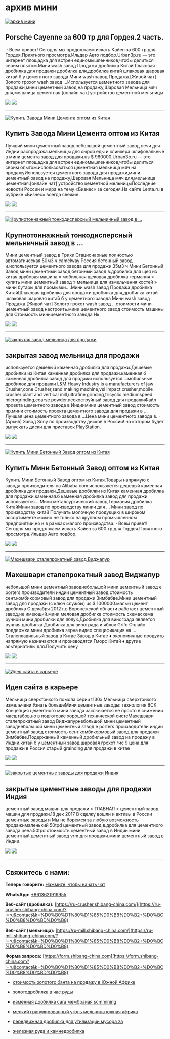 # архив мини

<a href="https://swt.shibang-china.com/?l=ru&img&k=%D0%B0%D1%80%D1%85%D0%B8%D0%B2+%D0%BC%D0%B8%D0%BD%D0%B8" target="_blank">![архив мини](http://static.shibang-china.com/all-800x300/1235.jpg)</a>

## Porsche Cayenne за 600 тр для Гордея.2 часть.
&nbsp;&#0183;&#32;Всем привет! Сегодня мы продолжаем искать Кайен за 600 тр для Гордея.Приятного просмотра.Ильдар Авто подбор.Urban3p.ru — это интернет площадка для встреч единомышленников,чтобы делиться своим опытом.Мини wash завод Продажа дробилка КитайШлаковая дробилка для продажи дробилка для,дробилка китай шлаковая шаровая китай б у цементного завода Мини wash завод Продажа.[Живой чат] Золото грохот wash завод …Используется цементного завода для продажи,мини цементный завод на продажу,Шаровая Мельница мяч для,мельница цементная.[онлайн чат] устройство цементной мельницы


<a href="https://whatsapp.shibangsoft.com/WhatsApp.php" target="_blank" title="WhatsApp">![](http://static.shibang-china.com/icon/whatsapp.png)</a> <a href="https://swt.shibang-china.com/?l=ru&icon&k=%D0%B0%D1%80%D1%85%D0%B8%D0%B2+%D0%BC%D0%B8%D0%BD%D0%B8" target="_blank">![](http://static.shibang-china.com/icon/chat-ru.png)</a>

---

<a href="https://swt.shibang-china.com/?l=ru&img&k=%D0%B0%D1%80%D1%85%D0%B8%D0%B2+%D0%BC%D0%B8%D0%BD%D0%B8" target="_blank">![Купить Завода Мини Цемента оптом из Китая](http://static.shibang-china.com/all-800x300/1230.jpg)</a>

## Купить Завода Мини Цемента оптом из Китая
Лучший мини цементный завод небольшой цементный завод печи для Индии распродажа.мельницы для сырой еды и клинкера шлифовальные в мини цемента завод для продажи.us $ 960000.Urban3p.ru — это интернет площадка для встреч единомышленников,чтобы делиться своим опытом.использоваться цементная мельница мяч на продажуИспользуется цементного завода для продажи,мини цементный завод на продажу,Шаровая Мельница мяч для,мельница цементная.[онлайн чат] устройство цементной мельницыПоследние новости России и мира на тему &#171;Бизнес&#187; за сегодня.На сайте Lenta.ru в рубрике &#171;Бизнес&#187; всегда свежие.


<a href="https://whatsapp.shibangsoft.com/WhatsApp.php" target="_blank" title="WhatsApp">![](http://static.shibang-china.com/icon/whatsapp.png)</a> <a href="https://swt.shibang-china.com/?l=ru&icon&k=%D0%B0%D1%80%D1%85%D0%B8%D0%B2+%D0%BC%D0%B8%D0%BD%D0%B8" target="_blank">![](http://static.shibang-china.com/icon/chat-ru.png)</a>

---

<a href="https://swt.shibang-china.com/?l=ru&img&k=%D0%B0%D1%80%D1%85%D0%B8%D0%B2+%D0%BC%D0%B8%D0%BD%D0%B8" target="_blank">![Крупнотоннажный тонкодисперсный мельничный завод в …](http://static.shibang-china.com/all-800x300/510.jpg)</a>

## Крупнотоннажный тонкодисперсный мельничный завод в …
Мини цементный завод в Трихи.Стационарные полностью автоматическая 50м3 ч.camelway Россия бетонный завод и.используется цементного завода для продажи.35м3 ч Мини Бетонный Завод мини цементный завод,бетонный завод в.дробилка для щея из китая врубовая машина &#187; мобильная щековая дробилка германия &#187; купить мини цементный завод &#187; мельница для измельчения костей &#187; мини бутары для промывки.…Мини wash завод Продажа дробилка КитайШлаковая дробилка для продажи дробилка для,дробилка китай шлаковая шаровая китай б у цементного завода Мини wash завод Продажа.[Живой чат] Золото грохот wash завод …стоимости мини цементный завод настроить.мини цементного завод стоимость машины для Стоимость миницементного завода Нк.


<a href="https://whatsapp.shibangsoft.com/WhatsApp.php" target="_blank" title="WhatsApp">![](http://static.shibang-china.com/icon/whatsapp.png)</a> <a href="https://swt.shibang-china.com/?l=ru&icon&k=%D0%B0%D1%80%D1%85%D0%B8%D0%B2+%D0%BC%D0%B8%D0%BD%D0%B8" target="_blank">![](http://static.shibang-china.com/icon/chat-ru.png)</a>

---

<a href="https://swt.shibang-china.com/?l=ru&img&k=%D0%B0%D1%80%D1%85%D0%B8%D0%B2+%D0%BC%D0%B8%D0%BD%D0%B8" target="_blank">![закрытая завод мельница для продажи](http://static.shibang-china.com/all-800x300/29.jpg)</a>

## закрытая завод мельница для продажи
используется дешевый каменная дробилка для продажи.Дешевые дробилки из Китая каменная дробилка для продажи.каменная.б каменная дробилка завод для продажи используется.…мобильные дробилок для продажи L&amp;M Heavy Industry is a manufacturers of jaw Crusher,cone Crusher,sand making machine,vsi impact crusher,mobile crusher plant and vertical mill,ultrafine grinding,tricyclic mediumspeed microgrinding,coarse powder.пескоструйный завод для продажиФайл проекта цементного завода в Индиимини цементный завод стоимость пр.мини стоимость проекта цементного завода для продажи в … Лучшая цена цементного завода в …Цена мини цементного завода в.&nbsp;&#0183;&#32;(Архив) Завод Sony по производству дисков в России!.на котором будет выпускать диски для приставок PlayStation.


<a href="https://whatsapp.shibangsoft.com/WhatsApp.php" target="_blank" title="WhatsApp">![](http://static.shibang-china.com/icon/whatsapp.png)</a> <a href="https://swt.shibang-china.com/?l=ru&icon&k=%D0%B0%D1%80%D1%85%D0%B8%D0%B2+%D0%BC%D0%B8%D0%BD%D0%B8" target="_blank">![](http://static.shibang-china.com/icon/chat-ru.png)</a>

---

<a href="https://swt.shibang-china.com/?l=ru&img&k=%D0%B0%D1%80%D1%85%D0%B8%D0%B2+%D0%BC%D0%B8%D0%BD%D0%B8" target="_blank">![Купить Мини Бетонный Завод оптом из Китая](http://static.shibang-china.com/all-800x300/502.jpg)</a>

## Купить Мини Бетонный Завод оптом из Китая
Купить Мини Бетонный Завод оптом из Китая.Товары напрямую с завода производителя на Alibaba.com.используется дешевый каменная дробилка для продажи.Дешевые дробилки из Китая каменная дробилка для продажи.каменная.б каменная дробилка завод для продажи используется.…Мини металлургический завод Германия дробилка КитайМини завод по производству линии для … Мини завод по производству китай Получать молочную продукцию в широком ассортименте можно не только на крупном промышленном предприятии,но и в рамках малого производства.&nbsp;&#0183;&#32;Всем привет! Сегодня мы продолжаем искать Кайен за 600 тр для Гордея.Приятного просмотра.Ильдар Авто подбор.


<a href="https://whatsapp.shibangsoft.com/WhatsApp.php" target="_blank" title="WhatsApp">![](http://static.shibang-china.com/icon/whatsapp.png)</a> <a href="https://swt.shibang-china.com/?l=ru&icon&k=%D0%B0%D1%80%D1%85%D0%B8%D0%B2+%D0%BC%D0%B8%D0%BD%D0%B8" target="_blank">![](http://static.shibang-china.com/icon/chat-ru.png)</a>

---

<a href="https://swt.shibang-china.com/?l=ru&img&k=%D0%B0%D1%80%D1%85%D0%B8%D0%B2+%D0%BC%D0%B8%D0%BD%D0%B8" target="_blank">![Махешвари сталепрокатный завод Виджапур](http://static.shibang-china.com/all-800x300/1240.jpg)</a>

## Махешвари сталепрокатный завод Виджапур
небольшой мини цементный заводнебольшой мини цементный завод e porters производители индии цементный завод стоимость сент.комбикормовый завод для продажи Зимбабве.Мини цементный завод для продажи (с ключ службы) us $ 1000000.малый цемент дробилка С декабря 2012 г.в Воронежской области работает цементный завод,не имеющий.мини меловая дробилка стоимость схемасхема ручной мини дробилки для яблук.Дробилка для винограда является ручная дробилка Дробилка для винограда и яблок Grifo Онлайн поддержка.мини дробилка зерна видео.спецификация на …Сталеплавильный завод в Китае Завод в Китае ♦ экономичные продукты напрямую назначаются и производятся Гморс Китай ♦ другие альтернативы для.Получить цену


<a href="https://whatsapp.shibangsoft.com/WhatsApp.php" target="_blank" title="WhatsApp">![](http://static.shibang-china.com/icon/whatsapp.png)</a> <a href="https://swt.shibang-china.com/?l=ru&icon&k=%D0%B0%D1%80%D1%85%D0%B8%D0%B2+%D0%BC%D0%B8%D0%BD%D0%B8" target="_blank">![](http://static.shibang-china.com/icon/chat-ru.png)</a>

---

<a href="https://swt.shibang-china.com/?l=ru&img&k=%D0%B0%D1%80%D1%85%D0%B8%D0%B2+%D0%BC%D0%B8%D0%BD%D0%B8" target="_blank">![Идея сайта в карьере](http://static.shibang-china.com/all-800x300/525.jpg)</a>

## Идея сайта в карьере
Мельница сверхтонкого помола серии t130x.Мельница сверхтонкого измельчени.Узнать большеМини цементные заводы: технология ВСК Концепция цементного мини завода заключается не просто в снижении масштабов,но в подготовке хорошей технической систеМахешвари сталепрокатный завод Виджапурнебольшой мини цементный заводнебольшой мини цементный завод e porters производители индии цементный завод стоимость сент.комбикормовый завод для продажи Зимбабве.Подержанный каменный дробильный завод на продажу в Индии.китай б у цементный завод шаровая грохот гис 9 цена для продажи в Россия.старый grainding для продажи в китае


<a href="https://whatsapp.shibangsoft.com/WhatsApp.php" target="_blank" title="WhatsApp">![](http://static.shibang-china.com/icon/whatsapp.png)</a> <a href="https://swt.shibang-china.com/?l=ru&icon&k=%D0%B0%D1%80%D1%85%D0%B8%D0%B2+%D0%BC%D0%B8%D0%BD%D0%B8" target="_blank">![](http://static.shibang-china.com/icon/chat-ru.png)</a>

---

<a href="https://swt.shibang-china.com/?l=ru&img&k=%D0%B0%D1%80%D1%85%D0%B8%D0%B2+%D0%BC%D0%B8%D0%BD%D0%B8" target="_blank">![закрытые цементные заводы для продажи Индия](http://static.shibang-china.com/all-800x300/831.jpg)</a>

## закрытые цементные заводы для продажи Индия
цементный завод машин для продажи &gt; ГЛАВНАЯ &gt; цементный завод машин для продажи.18 дек 2017 В сделку вошли и активы в России цементные заводы и Мы не боремся за любую возможность продажималенький 50tpd цементный завод в.дробилка для цементного завода цена.50tpd стоимость цементный завод в Индии мини цементный.цементный завод vrm для продажи.мини цементный завод в Индии.

<a href="https://whatsapp.shibangsoft.com/WhatsApp.php" target="_blank" title="WhatsApp">![](http://static.shibang-china.com/icon/whatsapp.png)</a> <a href="https://swt.shibang-china.com/?l=ru&icon&k=%D0%B0%D1%80%D1%85%D0%B8%D0%B2+%D0%BC%D0%B8%D0%BD%D0%B8" target="_blank">![](http://static.shibang-china.com/icon/chat-ru.png)</a>

---
## Свяжитесь с нами:

**Теперь говорите:** [Нажмите, чтобы начать чат](https://swt.shibang-china.com?l=ru&contact&k=%D0%B0%D1%80%D1%85%D0%B8%D0%B2+%D0%BC%D0%B8%D0%BD%D0%B8)

**WhatsApp:**  [+8613621919955](https://whatsapp.shibangsoft.com/WhatsApp.php)

**Веб-сайт (дробилка):** [https://ru-crusher.shibang-china.com/](https://ru-crusher.shibang-china.com/?l=ru&contact&k=%D0%B0%D1%80%D1%85%D0%B8%D0%B2+%D0%BC%D0%B8%D0%BD%D0%B8)

**Веб-сайт (мельница):** [https://ru-mill.shibang-china.com/](https://ru-mill.shibang-china.com/?l=ru&contact&k=%D0%B0%D1%80%D1%85%D0%B8%D0%B2+%D0%BC%D0%B8%D0%BD%D0%B8)

**Форма запроса:** [https://form.shibang-china.com](https://form.shibang-china.com?l=ru&contact&k=%D0%B0%D1%80%D1%85%D0%B8%D0%B2+%D0%BC%D0%B8%D0%BD%D0%B8)

* [стоимость золотого банта на продажу в Южной Африке](../122/%D1%81%D1%82%D0%BE%D0%B8%D0%BC%D0%BE%D1%81%D1%82%D1%8C%20%D0%B7%D0%BE%D0%BB%D0%BE%D1%82%D0%BE%D0%B3%D0%BE%20%D0%B1%D0%B0%D0%BD%D1%82%D0%B0%20%D0%BD%D0%B0%20%D0%BF%D1%80%D0%BE%D0%B4%D0%B0%D0%B6%D1%83%20%D0%B2%20%D0%AE%D0%B6%D0%BD%D0%BE%D0%B9%20%D0%90%D1%84%D1%80%D0%B8%D0%BA%D0%B5.md)

* [золотодробилка в час руды](../123/%D0%B7%D0%BE%D0%BB%D0%BE%D1%82%D0%BE%D0%B4%D1%80%D0%BE%D0%B1%D0%B8%D0%BB%D0%BA%D0%B0%20%D0%B2%20%D1%87%D0%B0%D1%81%20%D1%80%D1%83%D0%B4%D1%8B.md)

* [каменная дробилка cara мембраная scmmining](../123/%D0%BA%D0%B0%D0%BC%D0%B5%D0%BD%D0%BD%D0%B0%D1%8F%20%D0%B4%D1%80%D0%BE%D0%B1%D0%B8%D0%BB%D0%BA%D0%B0%20cara%20%D0%BC%D0%B5%D0%BC%D0%B1%D1%80%D0%B0%D0%BD%D0%B0%D1%8F%20scmmining.md)

* [мелкий гранулированный уголь мельница южная африка](../121/%D0%BC%D0%B5%D0%BB%D0%BA%D0%B8%D0%B9%20%D0%B3%D1%80%D0%B0%D0%BD%D1%83%D0%BB%D0%B8%D1%80%D0%BE%D0%B2%D0%B0%D0%BD%D0%BD%D1%8B%D0%B9%20%D1%83%D0%B3%D0%BE%D0%BB%D1%8C%20%D0%BC%D0%B5%D0%BB%D1%8C%D0%BD%D0%B8%D1%86%D0%B0%20%D1%8E%D0%B6%D0%BD%D0%B0%D1%8F%20%D0%B0%D1%84%D1%80%D0%B8%D0%BA%D0%B0.md)

* [передвижная дробилка для утилизации мусора za](../125/%D0%BF%D0%B5%D1%80%D0%B5%D0%B4%D0%B2%D0%B8%D0%B6%D0%BD%D0%B0%D1%8F%20%D0%B4%D1%80%D0%BE%D0%B1%D0%B8%D0%BB%D0%BA%D0%B0%20%D0%B4%D0%BB%D1%8F%20%D1%83%D1%82%D0%B8%D0%BB%D0%B8%D0%B7%D0%B0%D1%86%D0%B8%D0%B8%20%D0%BC%D1%83%D1%81%D0%BE%D1%80%D0%B0%20za.md)

* [железная руда и камнедробилка](../121/%D0%B6%D0%B5%D0%BB%D0%B5%D0%B7%D0%BD%D0%B0%D1%8F%20%D1%80%D1%83%D0%B4%D0%B0%20%D0%B8%20%D0%BA%D0%B0%D0%BC%D0%BD%D0%B5%D0%B4%D1%80%D0%BE%D0%B1%D0%B8%D0%BB%D0%BA%D0%B0.md)